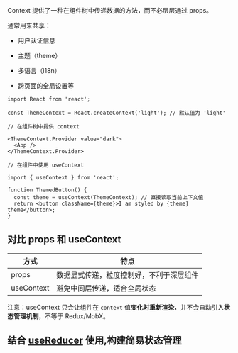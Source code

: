 Context 提供了一种在组件树中传递数据的方法，而不必层层通过 props。

通常用来共享：

- 用户认证信息
    
- 主题（theme）
    
- 多语言（i18n）
    
- 跨页面的全局设置等

```
import React from 'react';

const ThemeContext = React.createContext('light'); // 默认值为 'light'
```

```
// 在组件树中提供 context

<ThemeContext.Provider value="dark">
  <App />
</ThemeContext.Provider>

```

```
// 在组件中使用 useContext

import { useContext } from 'react';

function ThemedButton() {
  const theme = useContext(ThemeContext); // 直接读取当前上下文值
  return <button className={theme}>I am styled by {theme} theme</button>;
}
```

## 对比 props 和 useContext

| 方式         | 特点                   |
| ---------- | -------------------- |
| props      | 数据显式传递，粒度控制好，不利于深层组件 |
| useContext | 避免中间层传递，适合全局状态       |
注意：useContext 只会让组件在 `context` 值**变化时重新渲染**，并不会自动引入**状态管理机制**，不等于 Redux/MobX。


## 结合 [useReducer](react/useReducer) 使用,构建简易状态管理
